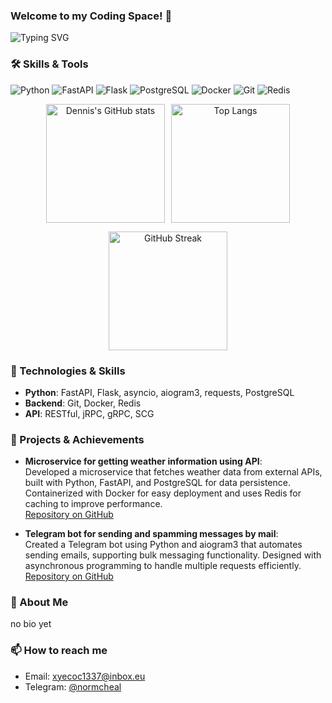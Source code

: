 ### Welcome to my Coding Space! 🌟

![Typing SVG](https://readme-typing-svg.demolab.com?font=Fira+Code&size=24&pause=1000&color=FF8C00&width=435&lines=Greetings%2C+fellows!+👋;Welcome+to+my+GitHub+profile!)

### 🛠 Skills & Tools

![Python](https://img.shields.io/badge/-Python-000?&logo=Python)
![FastAPI](https://img.shields.io/badge/-FastAPI-000?&logo=FastAPI)
![Flask](https://img.shields.io/badge/-Flask-000?&logo=Flask)
![PostgreSQL](https://img.shields.io/badge/-PostgreSQL-000?&logo=PostgreSQL)
![Docker](https://img.shields.io/badge/-Docker-000?&logo=Docker)
![Git](https://img.shields.io/badge/-Git-000?&logo=Git)
![Redis](https://img.shields.io/badge/-Redis-000?&logo=Redis)

<p align="center" style="display: flex; justify-content: center; gap: 10px; flex-wrap: wrap;">
  <img src="https://github-readme-stats.vercel.app/api?username=hopperi&show_icons=true&theme=radical" alt="Dennis's GitHub stats" height="190" />
  <img src="https://github-readme-stats.vercel.app/api/top-langs/?username=hopperi&layout=compact&theme=radical" alt="Top Langs" height="190" />
</p>
<p align="center">
  <img src="https://github-readme-streak-stats.herokuapp.com/?user=Eastwesser&theme=radical" alt="GitHub Streak" height="190" />
</p>

### 🔧 Technologies & Skills

- **Python**: FastAPI, Flask, asyncio, aiogram3, requests, PostgreSQL
- **Backend**: Git, Docker, Redis
- **API**: RESTful, jRPC, gRPC, SCG

### 🌟 Projects & Achievements

- **Microservice for getting weather information using API**:  
  Developed a microservice that fetches weather data from external APIs, built with Python, FastAPI, and PostgreSQL for data persistence. Containerized with Docker for easy deployment and uses Redis for caching to improve performance.  
  [Repository on GitHub](https://github.com/hopperi/weather_app.git)

- **Telegram bot for sending and spamming messages by mail**:  
  Created a Telegram bot using Python and aiogram3 that automates sending emails, supporting bulk messaging functionality. Designed with asynchronous programming to handle multiple requests efficiently.  
  [Repository on GitHub](https://github.com/hopperi/sendmailBot.git)

### 💬 About Me

no bio yet

### 📫 How to reach me

- Email: xyecoc1337@inbox.eu  
- Telegram: [@normcheal](https://t.me/normcheal)

